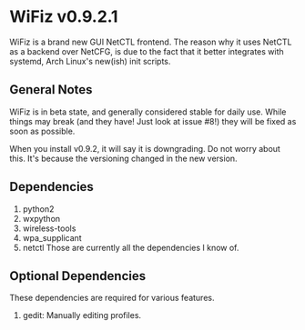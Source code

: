 # WiFiz v0.9.2.1
WiFiz is a brand new GUI NetCTL frontend. The reason why it uses NetCTL 
as a 
backend over NetCFG, is due to the fact that it better integrates with 
systemd, 
Arch Linux's new(ish) init scripts.

## General Notes
WiFiz is in beta state, and generally considered stable for daily use. While things may break (and they have! Just look at issue #8!) they will be fixed as soon as possible.

When you install v0.9.2, it will say it is downgrading. Do not worry about this. It's because the versioning changed in the new version.

## Dependencies
1. python2
2. wxpython
3. wireless-tools
4. wpa_supplicant
5. netctl
Those are currently all the dependencies I know of.

## Optional Dependencies
These dependencies are required for various features.

1. gedit: Manually editing profiles.

